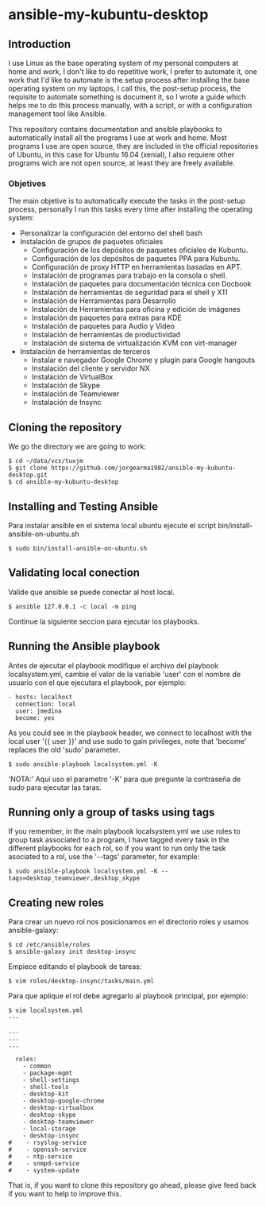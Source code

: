 # ansible-my-kubuntu-desktop

## Introduction

I use Linux as the base operating system of my personal computers at home and work, I don't like to do repetitive work, I prefer to automate it, one work that I'd like to automate is the setup process after installing the base operating system on my laptops, I call this, the post-setup process, the requisite to automate something is document it, so I wrote a guide which helps me to do this process manually, with a script, or with a configuration management tool like Ansible.

This repository contains documentation and ansible playbooks to automatically install all the programs I use at work and home. Most programs I use are open source, they are included in the official repositories of Ubuntu, in this case for Ubuntu 16.04 (xenial), I also requiere other programs wich are not open source, at least they are freely available.

### Objetives

The main objetive is to automatically execute the tasks in the post-setup process, personally I run this tasks every time after installing the operating system:

 * Personalizar la configuración del entorno del shell bash
 * Instalación de grupos de paquetes oficiales
   * Configuración de los depósitos de paquetes oficiales de Kubuntu.
   * Configuración de los depósitos de paquetes PPA para Kubuntu.
   * Configuración de proxy HTTP en herramientas basadas en APT.
   * Instalación de programas para trabajo en la consola o shell.
   * Instalación de paquetes para documentación técnica con Docbook
   * Instalación de herramientas de seguridad para el shell y X11
   * Instalación de Herramientas para Desarrollo
   * Instalación de Herramientas para oficina y edición de imágenes
   * Instalación de paquetes para extras para KDE
   * Instalación de paquetes para Audio y Video
   * Instalación de herramientas de productividad
   * Instalación de sistema de virtualización KVM con virt-manager
 * Instalación de herramientas de terceros
   * Instalar e navegador Google Chrome y plugin para Google hangouts
   * Instalación del cliente y servidor NX
   * Instalación de VirtualBox
   * Instalación de Skype
   * Instalación de Teamviewer
   * Instalación de Insync

## Cloning the repository

We go the directory we are going to work:

```
$ cd ~/data/vcs/tuxjm
$ git clone https://github.com/jorgearma1982/ansible-my-kubuntu-desktop.git
$ cd ansible-my-kubuntu-desktop
```

## Installing and Testing Ansible

Para instalar ansible en el sistema local ubuntu ejecute el script bin/install-ansible-on-ubuntu.sh

```
$ sudo bin/install-ansible-on-ubuntu.sh
```

## Validating local conection

Valide que ansible se puede conectar al host local.

```
$ ansible 127.0.0.1 -c local -m ping
```

Continue la siguiente seccion para ejecutar los playbooks.

## Running the Ansible playbook

Antes de ejecutar el playbook modifique el archivo del playbook localsystem.yml, cambie el valor de la variable 'user' con el nombre de usuario con el que ejecutara el playbook, por ejemplo:

```
- hosts: localhost
  connection: local
  user: jmedina
  become: yes
```

As you could see in the playbook header, we connect to localhost with the local user '{{ user }}' and use sudo to gain privileges, note that 'become' replaces the old 'sudo' parameter.

```
$ sudo ansible-playbook localsystem.yml -K
```

'NOTA:' Aquí uso el parametro '-K' para que pregunte la contraseña de sudo para ejecutar las taras.

## Running only a group of tasks using tags

If you remember, in the main playbook localsystem.yml we use roles to group task associated to a program, I have tagged every task in the different playbooks for each rol, so if you want to run only  the task asociated to a rol, use the '--tags' parameter, for example:


```
$ sudo ansible-playbook localsystem.yml -K --tags=desktop_teamviewer,desktop_skype
```

## Creating new roles

Para crear un nuevo rol nos posicionamos en el directorio roles y usamos ansible-galaxy:

```
$ cd /etc/ansible/roles
$ ansible-galaxy init desktop-insync
```

Empiece editando el playbook de tareas:

```
$ vim roles/desktop-insync/tasks/main.yml
```

Para que aplique el rol debe agregarlo al playbook principal, por ejemplo:

```
$ vim localsystem.yml
---

...
...
...

  roles:
    - common
    - package-mgmt
    - shell-settings
    - shell-tools
    - desktop-kit
    - desktop-google-chrome
    - desktop-virtualbox
    - desktop-skype
    - desktop-teamviewer
    - local-storage
    - desktop-insync
#    - rsyslog-service
#    - openssh-service
#    - ntp-service
#    - snmpd-service
#    - system-update
```
That is, if you want to clone this repository go ahead, please give feed back if you want to help to improve this.
